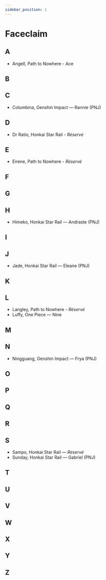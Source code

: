 ```yaml
---
sidebar_position: 1
---
```


# Faceclaim

## A

- Angell, Path to Nowhere - Ace

## B

## C

- Columbina, Genshin Impact — Rannie (PNJ)

## D

- Dr Ratio, Honkai Star Rail - *Réservé*

## E

- Eirene, Path to Nowhere - *Réservé*

## F

## G

## H

- Himeko, Honkai Star Rail — Andraste (PNJ)

## I

## J

- Jade, Honkai Star Rail — Eleane (PNJ)

## K

## L

- Langley, Path to Nowhere - *Réservé*
- Luffy, One Piece — Nine

## M

## N

- Ningguang, Genshin Impact — Frya (PNJ)

## O

## P

## Q

## R

## S

- Sampo, Honkai Star Rail — *Réservé*
- Sunday, Honkai Star Rail — Gabriel (PNJ)

## T

## U

## V

## W

## X

## Y

## Z